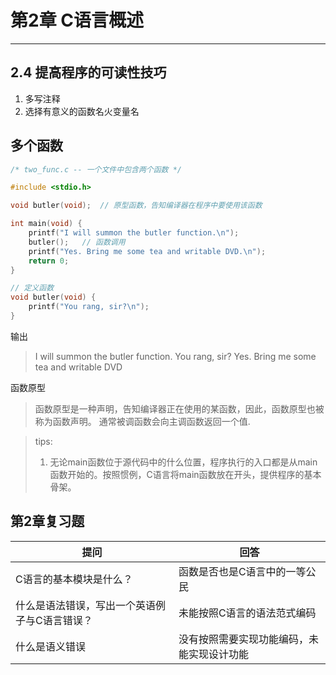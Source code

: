 # 第2章 C语言概述
---
## 2.4 提高程序的可读性技巧
1. 多写注释
2. 选择有意义的函数名火变量名

## 多个函数
```c
/* two_func.c -- 一个文件中包含两个函数 */

#include <stdio.h>

void butler(void);  // 原型函数，告知编译器在程序中要使用该函数

int main(void) {
    printf("I will summon the butler function.\n");
    butler();   // 函数调用
    printf("Yes. Bring me some tea and writable DVD.\n");
    return 0;
}

// 定义函数
void butler(void) {
    printf("You rang, sir?\n");
}
```
输出
> I will summon the butler function.
You rang, sir?
Yes. Bring me some tea and writable DVD

函数原型
> 函数原型是一种声明，告知编译器正在使用的某函数，因此，函数原型也被称为函数声明。
通常被调函数会向主调函数返回一个值.

> tips:
> 1. 无论main函数位于源代码中的什么位置，程序执行的入口都是从main函数开始的。按照惯例，C语言将main函数放在开头，提供程序的基本骨架。

## 第2章复习题
提问 | 回答
--- | ---
C语言的基本模块是什么？ | 函数是否也是C语言中的一等公民
什么是语法错误，写出一个英语例子与C语言错误？ | 未能按照C语言的语法范式编码
什么是语义错误 | 没有按照需要实现功能编码，未能实现设计功能
